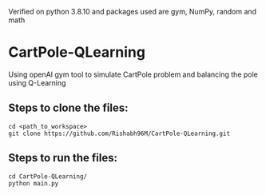 Verified on python 3.8.10 and packages used are gym, NumPy, random and math

# CartPole-QLearning
Using openAI gym tool to simulate CartPole problem and balancing the pole using Q-Learning

## Steps to clone the files:
```
cd <path_to_workspace>
git clone https://github.com/Rishabh96M/CartPole-QLearning.git
```

## Steps to run the files:
```
cd CartPole-QLearning/
python main.py
```

